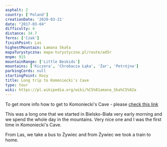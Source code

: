 ```yaml
---
asphalt: 2
country: ['Poland']
creationDate: '2020-03-21'
date: "2017-03-04"
difficulty: 4
distance: 34.7
ferns: ['Czak']
finishPoint: Las
highestMountain: Łamana Skała
mapaTurystyczna: mapa-turystyczna.pl/route/ad5r
mnpm: 915
mountainRange: ['Little Beskids']
mountains: ['Kiczera', 'Chrobacza Łąka', 'Żar', 'Potrójna']
parkingCords: null
startingPoint: Kozy
title: Long trip to Komoniecki's Cave
type: tour
wiki: https://pl.wikipedia.org/wiki/%C5%81amana_Ska%C5%82a
---
```


To get more info how to get to Komoniecki's Cave - please [check this link](/20190414)

This was a long one that we started in Bielsko-Biała very early morning and we spend the whole day in the mountains.
Very nice one and I was the first time in Komoniecki's Cave.

From Las, we take a bus to Żywiec and from Żywiec we took a train to home.
